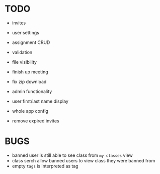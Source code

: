 # TODO

- invites
- user settings
- assignment CRUD

- validation
- file visibility
- finish up meeting
- fix zip download

- admin functionality
- user first/last name display
- whole app config
- remove expired invites

# BUGS

- banned user is still able to see class from `my classes` view
- class serch allow banned users to view class they were banned from
- empty `tags` is interpreted as tag
